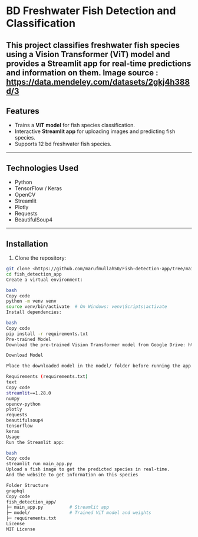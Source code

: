 # BD Freshwater Fish Detection and Classification

This project classifies freshwater fish species using a **Vision Transformer (ViT)** model and provides a **Streamlit app** for real-time predictions and information on them.
Image source : https://data.mendeley.com/datasets/2gkj4h388d/3
---

## Features
- Trains a **ViT model** for fish species classification.
- Interactive **Streamlit app** for uploading images and predicting fish species.
- Supports  12 bd freshwater fish species.

---

## Technologies Used
- Python
- TensorFlow / Keras
- OpenCV
- Streamlit
- Plotly
- Requests
- BeautifulSoup4

---

## Installation

1. Clone the repository:

```bash
git clone <https://github.com/marufmullah50/Fish-detection-app/tree/main>
cd fish_detection_app
Create a virtual environment:

bash
Copy code
python -m venv venv
source venv/bin/activate  # On Windows: venv\Scripts\activate
Install dependencies:

bash
Copy code
pip install -r requirements.txt
Pre-trained Model
Download the pre-trained Vision Transformer model from Google Drive: https://drive.google.com/file/d/1lBkY_JXJc6Bj2ovZVxolcnppYETMCAsb/view?usp=drive_link

Download Model

Place the downloaded model in the model/ folder before running the app.

Requirements (requirements.txt)
text
Copy code
streamlit==1.28.0
numpy
opencv-python
plotly
requests
beautifulsoup4
tensorflow
keras
Usage
Run the Streamlit app:

bash
Copy code
streamlit run main_app.py
Upload a fish image to get the predicted species in real-time.
And the website to get information on this species

Folder Structure
graphql
Copy code
fish_detection_app/
├─ main_app.py          # Streamlit app
├─ model/               # Trained ViT model and weights                
├─ requirements.txt
License
MIT License


